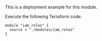 This is a deployment example for this module.

Execute the following Terraform code:

```hcl
module "iam_roles" {
  source = "./modules/iam_roles"
}
```